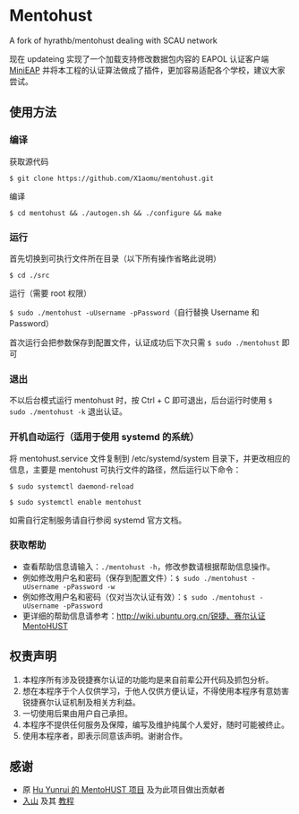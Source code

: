 # Mentohust
A fork of hyrathb/mentohust dealing with SCAU network

现在 updateing 实现了一个加载支持修改数据包内容的 EAPOL 认证客户端 [MiniEAP](https://github.com/updateing/minieap) 并将本工程的认证算法做成了插件，更加容易适配各个学校，建议大家尝试。

## 使用方法
### 编译
获取源代码

`$ git clone https://github.com/X1aomu/mentohust.git`

编译

`$ cd mentohust && ./autogen.sh && ./configure && make`

### 运行
首先切换到可执行文件所在目录（以下所有操作省略此说明）

`$ cd ./src`

运行（需要 root 权限）

`$ sudo ./mentohust -uUsername -pPassword`（自行替换 Username 和 Password）

首次运行会把参数保存到配置文件，认证成功后下次只需 `$ sudo ./mentohust` 即可

### 退出
不以后台模式运行 mentohust 时，按 Ctrl + C 即可退出，后台运行时使用 `$ sudo ./mentohust -k` 退出认证。

### 开机自动运行（适用于使用 systemd 的系统）
将 mentohust.service 文件复制到 /etc/systemd/system 目录下，并更改相应的信息，主要是 mentohust 可执行文件的路径，然后运行以下命令：

`$ sudo systemctl daemond-reload`

`$ sudo systemctl enable mentohust`

如需自行定制服务请自行参阅 systemd 官方文档。

### 获取帮助
+ 查看帮助信息请输入：`./mentohust -h`，修改参数请根据帮助信息操作。
+ 例如修改用户名和密码（保存到配置文件）：`$ sudo ./mentohust -uUsername -pPassword -w`
+ 例如修改用户名和密码（仅对当次认证有效）：`$ sudo ./mentohust -uUsername -pPassword`
+ 更详细的帮助信息请参考：http://wiki.ubuntu.org.cn/锐捷、赛尔认证MentoHUST

## 权责声明
1. 本程序所有涉及锐捷赛尔认证的功能均是来自前辈公开代码及抓包分析。
2. 想在本程序于个人仅供学习，于他人仅供方便认证，不得使用本程序有意妨害锐捷赛尔认证机制及相关方利益。
3. 一切使用后果由用户自己承担。
4. 本程序不提供任何服务及保障，编写及维护纯属个人爱好，随时可能被终止。
5. 使用本程序者，即表示同意该声明。谢谢合作。

## 感谢
+ 原 [Hu Yunrui 的 MentoHUST 项目](https://github.com/hyrathb/mentohust) 及为此项目做出贡献者
+ [入山](https://github.com/ShanQincheng) 及其 [教程](http://codingstory.com.cn/mo-gai-mentohust-v4ban-ben-de-xin-de/)
